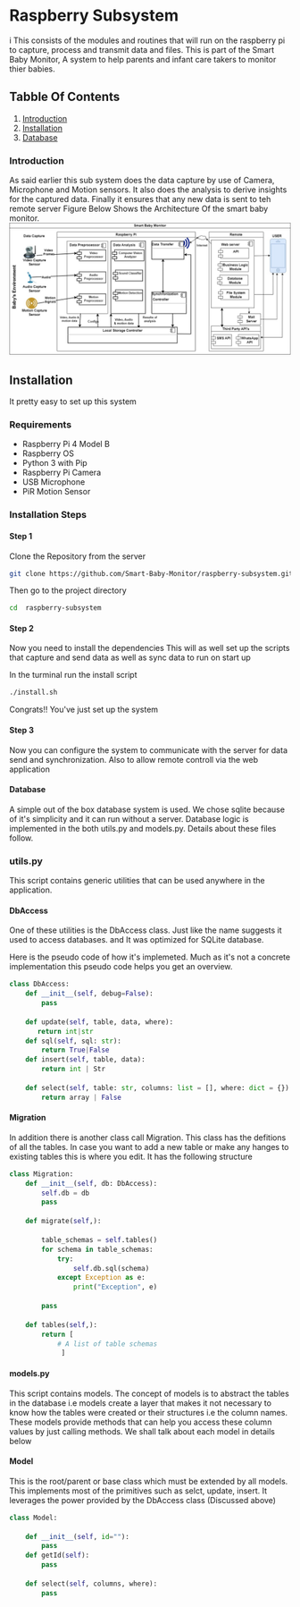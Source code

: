 # Raspberry Subsystem
i
This consists of the modules and routines that will run on the raspberry pi to capture, process and transmit data and files.
This is part of the Smart Baby Monitor, A system to help parents and infant care takers
to monitor thier babies.

## Tabble Of Contents

1. [Introduction](#introduction)
2. [Installation](#installation)
3. [Database](#database)

### Introduction

As said earlier this sub system does the data capture by use of Camera, Microphone and Motion sensors.
It also does the analysis to derive insights for the captured data.
Finally it ensures that any new data is sent to teh remote server
Figure Below Shows the Architecture Of the smart baby monitor.
![Fig1.0](architectrure.jpg)

## Installation

It pretty easy to set up this system

### Requirements

- Raspberry Pi 4 Model B
- Raspberry OS
- Python 3 with Pip
- Raspberry Pi Camera
- USB Microphone
- PiR Motion Sensor

### Installation Steps

#### Step 1

Clone the Repository from the server

```sh
git clone https://github.com/Smart-Baby-Monitor/raspberry-subsystem.git

```

Then go to the project directory

```sh
cd  raspberry-subsystem
```

#### Step 2

Now you need to install the dependencies
This will as well set up the scripts that capture and send data as well as sync data to run on start up

In the turminal run the install script

```sh
./install.sh
```

Congrats!! You've just set up the system

#### Step 3

Now you can configure the system to communicate with the server for data send and synchronization. Also to allow remote controll via the web application

#### Database

A simple out of the box database system is used. We chose sqlite because of it's simplicity and it can run without a server.
Database logic is implemented in the both utils.py and models.py. Details about these files follow.

### utils.py

This script contains generic utilities that can be used anywhere in the application.

#### DbAccess

One of these utilities is the DbAccess class. Just like the name suggests it used to access databases. and It was optimized for SQLite database.

Here is the pseudo code of how it's implemeted. Much as it's not a concrete implementation this pseudo code helps you get an overview.

```py
class DbAccess:
    def __init__(self, debug=False):
        pass

    def update(self, table, data, where):
       return int|str
    def sql(self, sql: str):
        return True|False
    def insert(self, table, data):
        return int | Str

    def select(self, table: str, columns: list = [], where: dict = {}):
        return array | False

```

#### Migration

In addition there is another class call Migration. This class has the defitions of all the tables.
In case you want to add a new table or make any hanges to existing tables this is where you edit.
It has the following structure

```py
class Migration:
    def __init__(self, db: DbAccess):
        self.db = db
        pass

    def migrate(self,):

        table_schemas = self.tables()
        for schema in table_schemas:
            try:
                self.db.sql(schema)
            except Exception as e:
                print("Exception", e)

        pass

    def tables(self,):
        return [
            # A list of table schemas
             ]


```

#### models.py

This script contains models.
The concept of models is to abstract the tables in the database i.e models create a layer that makes it not necessary to know how the tables were created or their structures i.e the column names.
These models provide methods that can help you access these column values by just calling methods.
We shall talk about each model in details below

#### Model

This is the root/parent or base class which must be extended by all models. This implements most of the primitives such as selct, update, insert. It leverages the power provided by the DbAccess class (Discussed above)

```py
class Model:

    def __init__(self, id=""):
        pass
    def getId(self):
        pass

    def select(self, columns, where):
        pass

```
